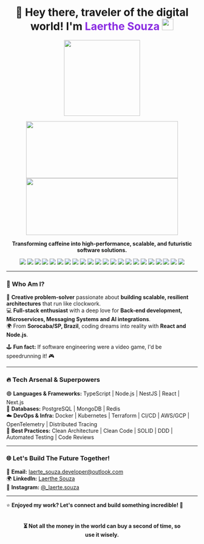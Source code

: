 <h1 align='center'>🚀 Hey there, traveler of the digital world! I'm <span style='color:#8A2BE2;'>Laerthe Souza</span> <img src="https://media.giphy.com/media/hvRJCLFzcasrR4ia7z/giphy.gif" width="30"></h1>

<p align='center'>
  <img src="https://media.giphy.com/media/QTfX9Ejfra3ZmNxh6B/giphy.gif" width="200" height="200">
</p>

<p align='center'>
  <img src='https://github-readme-stats.vercel.app/api?username=laerthe-souza&show_icons=true&count_private=true&theme=tokyonight' height="150" width='400'/>
  <img src='https://github-readme-streak-stats.herokuapp.com/?user=laerthe-souza&theme=tokyonight' height="150" width='400'/>
</p>

<p align='center'>
  <b>Transforming caffeine into high-performance, scalable, and futuristic software solutions.</b>
</p>

<div align='center' style='margin: 0 auto; max-width: 550px;'>
  <img src='https://img.shields.io/badge/TypeScript-3178C6?style=flat&logo=typescript&logoColor=white'/>
  <img src='https://img.shields.io/badge/Node.js-339933?style=flat&logo=node.js&logoColor=white'/>
  <img src='https://img.shields.io/badge/NestJS-E0234E?style=flat&logo=nestjs&logoColor=white'/>
  <img src='https://img.shields.io/badge/React-61DAFB?style=flat&logo=react&logoColor=black'/>
  <img src='https://img.shields.io/badge/Next.js-000000?style=flat&logo=next.js&logoColor=white'/>
  <img src='https://img.shields.io/badge/Tailwind%20CSS-06B6D4?style=flat&logo=tailwindcss&logoColor=white'/>
  <img src='https://img.shields.io/badge/PostgreSQL-4169E1?style=flat&logo=postgresql&logoColor=white'/>
  <img src='https://img.shields.io/badge/MongoDB-47A248?style=flat&logo=mongodb&logoColor=white'/>
  <img src='https://img.shields.io/badge/Redis-DC382D?style=flat&logo=redis&logoColor=white'/>
  <img src='https://img.shields.io/badge/Vitest-6E9F18?style=flat&logo=vitest&logoColor=white'/>
  <img src='https://img.shields.io/badge/Jest-C21325?style=flat&logo=jest&logoColor=white'/>
  <img src='https://img.shields.io/badge/RabbitMQ-FF6600?style=flat&logo=rabbitmq&logoColor=white'/>
  <img src='https://img.shields.io/badge/Docker-2496ED?style=flat&logo=docker&logoColor=white'/>
  <img src='https://img.shields.io/badge/Kubernetes-326CE5?style=flat&logo=kubernetes&logoColor=white'/>
  <img src='https://img.shields.io/badge/Terraform-623CE4?style=flat&logo=terraform&logoColor=white'/>
  <img src='https://img.shields.io/badge/AWS-232F3E?style=flat&logo=amazon-aws&logoColor=white'/>
  <img src='https://img.shields.io/badge/GCP-4285F4?style=flat&logo=google-cloud&logoColor=white'/>
  <img src='https://img.shields.io/badge/GitHub%20Actions-2088FF?style=flat&logo=github-actions&logoColor=white'/>
  <img src='https://img.shields.io/badge/GitLab%20Pipelines-E24329?style=flat&logo=gitlab&logoColor=white'/>
  <img src='https://img.shields.io/badge/DevOps-007ACC?style=flat&logo=devops&logoColor=white'/>
  <img src='https://img.shields.io/badge/CI/CD-003B57?style=flat&logo=git&logoColor=white'/>
  <img src='https://img.shields.io/badge/OpenTelemetry-7A57D1?style=flat&logo=opentelemetry&logoColor=white'/>
</div>

---

### 🎨 Who Am I?

🧠 **Creative problem-solver** passionate about **building scalable, resilient architectures** that run like clockwork.<br>
💻 **Full-stack enthusiast** with a deep love for **Back-end development, Microservices, Messaging Systems and AI integrations**.<br>
🌍 From **Sorocaba/SP, Brazil**, coding dreams into reality with **React and Node.js**.<br>

🕹️ **Fun fact:** If software engineering were a video game, I'd be speedrunning it! 🎮

---

### 🔥 Tech Arsenal & Superpowers

🟣 **Languages & Frameworks:** TypeScript | Node.js | NestJS | React | Next.js <br>
💾 **Databases:** PostgreSQL | MongoDB | Redis <br>
☁️ **DevOps & Infra:** Docker | Kubernetes | Terraform | CI/CD | AWS/GCP | OpenTelemetry | Distributed Tracing <br>
💎 **Best Practices:** Clean Architecture | Clean Code | SOLID | DDD | Automated Testing | Code Reviews <br>

---

### 🌐 Let's Build The Future Together!

📩 **Email:** [laerte_souza.developer@outlook.com](mailto:laerte_souza.developer@outlook.com) <br>
🌍 **LinkedIn:** [Laerthe Souza](https://www.linkedin.com/in/laerthe-souza) <br>
📸 **Instagram:** [@_laerte.souza](https://www.instagram.com/_laerte.souza)

---

⭐ **Enjoyed my work? Let's connect and build something incredible! 🚀**

<br>
<p style='max-width: 420px; margin: 0 auto;' align='center'><b>⏳ Not all the money in the world can buy a second of time, so use it wisely.</b></p>
<br>